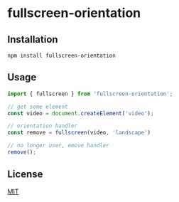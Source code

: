 # fullscreen-orientation

## Installation

```shell
npm install fullscreen-orientation
```

## Usage

```javascript
import { fullscreen } from 'fullscreen-orientation';

// get some element
const video = document.createElement('video');

// orientation handler
const remove = fullscreen(video, 'landscape')

// no longer user, emove handler
remove();
```

## License

[MIT](./LICENSE)
